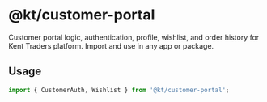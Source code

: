 # @kt/customer-portal

Customer portal logic, authentication, profile, wishlist, and order history for Kent Traders platform. Import and use in any app or package.

## Usage
```js
import { CustomerAuth, Wishlist } from '@kt/customer-portal';
``` 